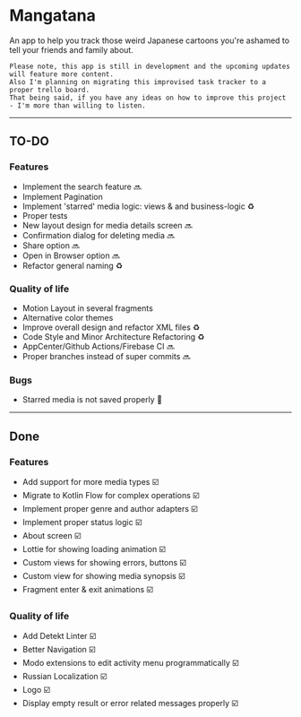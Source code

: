 # Mangatana 

An app to help you track those weird Japanese cartoons you're ashamed to tell your friends and family about.

```
Please note, this app is still in development and the upcoming updates will feature more content.
Also I'm planning on migrating this improvised task tracker to a proper trello board.
That being said, if you have any ideas on how to improve this project - I'm more than willing to listen.
```

***
## TO-DO
### Features
+ Implement the search feature :soon:
+ Implement Pagination
+ Implement 'starred' media logic: views & and business-logic :recycle:
+ Proper tests
+ New layout design for media details screen :soon:
+ Confirmation dialog for deleting media :soon:
+ Share option :soon:
+ Open in Browser option :soon:
+ Refactor general naming :recycle:

### Quality of life
+ Motion Layout in several fragments
+ Alternative color themes
+ Improve overall design and refactor XML files :recycle:
+ Code Style and Minor Architecture Refactoring :recycle:
+ AppCenter/Github Actions/Firebase CI :soon:
+ Proper branches instead of super commits :soon:

### Bugs
+ Starred media is not saved properly :bug:
***
## Done
### Features
+ Add support for more media types :ballot_box_with_check:
+ Migrate to Kotlin Flow for complex operations :ballot_box_with_check:  
+ Implement proper genre and author adapters :ballot_box_with_check:
+ Implement proper status logic :ballot_box_with_check:
+ About screen :ballot_box_with_check:  
+ Lottie for showing loading animation :ballot_box_with_check:
+ Custom views for showing errors, buttons :ballot_box_with_check:
+ Custom view for showing media synopsis :ballot_box_with_check:
+ Fragment enter & exit animations :ballot_box_with_check:

### Quality of life
+ Add Detekt Linter :ballot_box_with_check:
+ Better Navigation :ballot_box_with_check:
+ Modo extensions to edit activity menu programmatically :ballot_box_with_check:
+ Russian Localization  :ballot_box_with_check:   
+ Logo :ballot_box_with_check:
+ Display empty result or error related messages properly :ballot_box_with_check:
